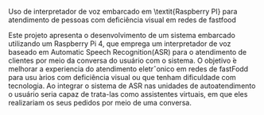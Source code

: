 Uso de interpretador de voz embarcado em \textit{Raspberry PI} para atendimento  de pessoas com deficiência visual em redes de fastfood

Este projeto apresenta o desenvolvimento de um sistema embarcado utilizando um Raspberry Pi 4, que emprega um interpretador de voz baseado em Automatic Speech Recognition(ASR) para o atendimento de clientes por meio da conversa do usuário com o sistema. O objetivo  ́e melhorar a experiencia do atendimento eletrˆonico em redes de fastFodd para usu ́arios com deficiência visual ou que tenham dificuldade com tecnologia. Ao integrar o sistema de ASR nas unidades de autoatendimento o usuário seria capaz de trata-las como assistentes virtuais, em que eles realizariam os seus pedidos por meio de uma conversa.
